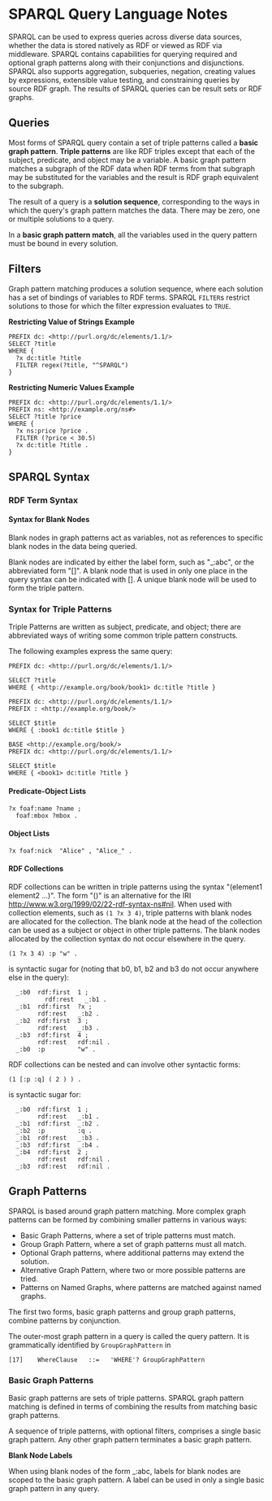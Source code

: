 # SPARQL Query Language Notes

SPARQL can be used to express queries across diverse data sources, whether the data is stored natively as RDF or viewed as RDF via middleware. SPARQL contains capabilities for querying required and optional graph patterns along with their conjunctions and disjunctions. SPARQL also supports aggregation, subqueries, negation, creating values by expressions, extensible value testing, and constraining queries by source RDF graph. The results of SPARQL queries can be result sets or RDF graphs.


## Queries

Most forms of SPARQL query contain a set of triple patterns called a **basic graph pattern**. **Triple patterns** are like RDF triples except that each of the subject, predicate, and object may be a variable. A basic graph pattern matches a subgraph of the RDF data when RDF terms from that subgraph may be substituted for the variables and the result is RDF graph equivalent to the subgraph.

The result of a query is a **solution sequence**, corresponding to the ways in which the query's graph pattern matches the data. There may be zero, one or multiple solutions to a query.

In a **basic graph pattern match**, all the variables used in the query pattern must be bound in every solution.


## Filters

Graph pattern matching produces a solution sequence, where each solution has a set of bindings of variables to RDF terms. SPARQL `FILTER`s restrict solutions to those for which the filter expression evaluates to `TRUE`.

**Restricting Value of Strings Example**

```sparql
PREFIX dc: <http://purl.org/dc/elements/1.1/>
SELECT ?title
WHERE {
  ?x dc:title ?title
  FILTER regex(?title, "^SPARQL") 
}
```

**Restricting Numeric Values Example**

```sparql
PREFIX dc: <http://purl.org/dc/elements/1.1/>
PREFIX ns: <http://example.org/ns#>
SELECT ?title ?price
WHERE {
  ?x ns:price ?price .
  FILTER (?price < 30.5)
  ?x dc:title ?title .
}
```


## SPARQL Syntax

### RDF Term Syntax

#### Syntax for Blank Nodes

Blank nodes in graph patterns act as variables, not as references to specific blank nodes in the data being queried.

Blank nodes are indicated by either the label form, such as "\_:abc", or the abbreviated form "[]". A blank node that is used in only one place in the query syntax can be indicated with []. A unique blank node will be used to form the triple pattern.

### Syntax for Triple Patterns

Triple Patterns are written as subject, predicate, and object; there are abbreviated ways of writing some common triple pattern constructs.

The following examples express the same query:

```sparql
PREFIX dc: <http://purl.org/dc/elements/1.1/>

SELECT ?title
WHERE { <http://example.org/book/book1> dc:title ?title }  
```

```sparql
PREFIX dc: <http://purl.org/dc/elements/1.1/>
PREFIX : <http://example.org/book/>

SELECT $title
WHERE { :book1 dc:title $title }
```

```sparql
BASE <http://example.org/book/>
PREFIX dc: <http://purl.org/dc/elements/1.1/>

SELECT $title
WHERE { <book1> dc:title ?title }
```

#### Predicate-Object Lists

```sparql
?x foaf:name ?name ;
  foaf:mbox ?mbox .
```

#### Object Lists

```sparql
?x foaf:nick  "Alice" , "Alice_" .
```

#### RDF Collections

RDF collections can be written in triple patterns using the syntax "(element1 element2 ...)". The form "()" is an alternative for the IRI http://www.w3.org/1999/02/22-rdf-syntax-ns#nil. When used with collection elements, such as `(1 ?x 3 4)`, triple patterns with blank nodes are allocated for the collection. The blank node at the head of the collection can be used as a subject or object in other triple patterns. The blank nodes allocated by the collection syntax do not occur elsewhere in the query.

```sparql
(1 ?x 3 4) :p "w" .
```

is syntactic sugar for (noting that b0, b1, b2 and b3 do not occur anywhere else in the query):

```sparql
  _:b0  rdf:first  1 ;
          rdf:rest   _:b1 .
  _:b1  rdf:first  ?x ;
        rdf:rest   _:b2 .
  _:b2  rdf:first  3 ;
        rdf:rest   _:b3 .
  _:b3  rdf:first  4 ;
        rdf:rest   rdf:nil .
  _:b0  :p         "w" .
```

RDF collections can be nested and can involve other syntactic forms:

```sparql
(1 [:p :q] ( 2 ) ) .
```

is syntactic sugar for:

```
  _:b0  rdf:first  1 ;
        rdf:rest   _:b1 .
  _:b1  rdf:first  _:b2 .
  _:b2  :p         :q .
  _:b1  rdf:rest   _:b3 .
  _:b3  rdf:first  _:b4 .
  _:b4  rdf:first  2 ;
        rdf:rest   rdf:nil .
  _:b3  rdf:rest   rdf:nil .
```


## Graph Patterns

SPARQL is based around graph pattern matching. More complex graph patterns can be formed by combining smaller patterns in various ways:

* Basic Graph Patterns, where a set of triple patterns must match.
* Group Graph Pattern, where a set of graph patterns must all match.
* Optional Graph patterns, where additional patterns may extend the solution.
* Alternative Graph Pattern, where two or more possible patterns are tried.
* Patterns on Named Graphs, where patterns are matched against named graphs.

The first two forms, basic graph patterns and group graph patterns, combine patterns by conjunction.

The outer-most graph pattern in a query is called the query pattern. It is grammatically identified by `GroupGraphPattern` in

```bnf
[17]  	WhereClause	  ::=  	'WHERE'? GroupGraphPattern
```

### Basic Graph Patterns

Basic graph patterns are sets of triple patterns. SPARQL graph pattern matching is defined in terms of combining the results from matching basic graph patterns.

A sequence of triple patterns, with optional filters, comprises a single basic graph pattern. Any other graph pattern terminates a basic graph pattern.

**Blank Node Labels**

When using blank nodes of the form \_:abc,  labels for blank nodes are scoped to the basic graph pattern.  A label can be used in only a single basic graph pattern in any query.
